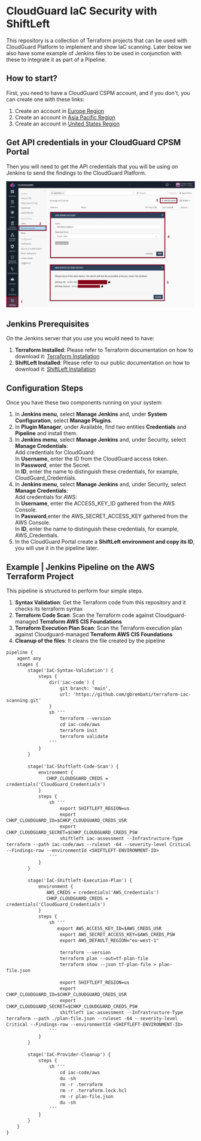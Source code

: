 # CloudGuard IaC Security with ShiftLeft
This repository is a collection of Terraform projects that can be used with CloudGuard Platform to implement and show IaC scanning. Later below we also have some example of Jenkins files to be used in conjunction with these to integrate it as part of a Pipeline.

## How to start?
First, you need to have a CloudGuard CSPM account, and if you don't, you can create one with these links:
1. Create an account in [Europe Region](https://secure.eu1.dome9.com/v2/register/invite)
2. Create an account in [Asia Pacific Region](https://secure.ap1.dome9.com/v2/register/invite)
3. Create an account in [United States Region](https://secure.dome9.com/v2/register/invite)

## Get API credentials in your CloudGuard CPSM Portal
Then you will need to get the API credentials that you will be using on Jenkins to send the findings to the CloudGuard Platform.

![CSPM Service Account](/zimages/create-cpsm-serviceaccount.jpg)

## Jenkins Prerequisites
On the Jenkins server that you use you would need to have:
1. **Terraform Installed**: Please refer to Terraform documentation on how to download it: [Terraform Installation](https://www.terraform.io/downloads.html)
2. **ShiftLeft Installed**: Please refer to our public documentation on how to download it: [ShiftLeft Installation](https://sc1.checkpoint.com/documents/CloudGuard_Dome9/Documentation/Shift-Left/Installing-shiftleft.htm?tocpath=ShiftLeft%20%7C_____1)

## Configuration Steps
Once you have these two components running on your system:
1. In **Jenkins menu**, select **Manage Jenkins** and, under **System Configuration**, select **Manage Plugins**.
2. In **Plugin Manager**, under Available, find two entities **Credentials** and **Pipeline** and install them.
3. In **Jenkins menu**, select **Manage Jenkins** and, under Security, select **Manage Credentials**:      
    Add credentials for CloudGuard:      
    In **Username**, enter the ID from the CloudGuard access token.      
    In **Password**, enter the Secret.      
    In **ID**, enter the name to distinguish these credentials, for example, CloudGuard_Credentials.      
4. In **Jenkins menu**, select **Manage Jenkins** and, under Security, select **Manage Credentials**:       
    Add credentials for AWS:      
    In **Username**, enter the ACCESS_KEY_ID gathered from the AWS Console.      
    In **Password**,enter the AWS_SECRET_ACCESS_KEY gathered from the AWS Console.      
    In **ID**, enter the name to distinguish these credentials, for example, AWS_Credentials.         
5. In the CloudGuard Portal create a **ShiftLeft environment and copy its ID**, you will use it in the pipeline later.

## Example | Jenkins Pipeline on the AWS Terraform Project
This pipeline is structured to perform four simple steps.
1. **Syntax Validation**: Get the Terraform code from this repository and it checks its terraform syntax
2. **Terraform Code Scan**: Scan the Terraform code against Cloudguard-managed **Terraform AWS CIS Foundations**
3. **Terraform Execution Plan Scan**: Scan the Terraform execution plan against Cloudguard-managed **Terraform AWS CIS Foundations**
4. **Cleanup of the files**: It cleans the file created by the pipeline

```pipeline
pipeline {
    agent any
    stages {
        stage('IaC-Syntax-Validation') {
            steps {
                dir('iac-code') {
                    git branch: 'main',
                    url: 'https://github.com/gbrembati/terraform-iac-scanning.git'
                }
                sh '''
                    terraform --version
                    cd iac-code/aws
                    terraform init
                    terraform validate 
                '''
            }
        }
        
        stage('IaC-Shiftleft-Code-Scan') {
            environment {
               CHKP_CLOUDGUARD_CREDS = credentials('CloudGuard_Credentials')
            }
            steps {
                sh '''
                    export SHIFTLEFT_REGION=us
                    export CHKP_CLOUDGUARD_ID=$CHKP_CLOUDGUARD_CREDS_USR
                    export CHKP_CLOUDGUARD_SECRET=$CHKP_CLOUDGUARD_CREDS_PSW
                    shiftleft iac-assessment --Infrastructure-Type terraform --path iac-code/aws --ruleset -64 --severity-level Critical --Findings-row --environmentId <SHIFTLEFT-ENVIRONMENT-ID>
                '''
            }
        }
        
        stage('IaC-Shiftleft-Execution-Plan') {
            environment {
               AWS_CREDS = credentials('AWS_Credentials')
               CHKP_CLOUDGUARD_CREDS = credentials('CloudGuard_Credentials')
            }
            steps {
                sh '''
                   export AWS_ACCESS_KEY_ID=$AWS_CREDS_USR
                    export AWS_SECRET_ACCESS_KEY=$AWS_CREDS_PSW
                    export AWS_DEFAULT_REGION="eu-west-1"

                    terraform --version                    
                    terraform plan --out=tf-plan-file 
                    terraform show --json tf-plan-file > plan-file.json
                    
                    export SHIFTLEFT_REGION=us
                    export CHKP_CLOUDGUARD_ID=$CHKP_CLOUDGUARD_CREDS_USR
                    export CHKP_CLOUDGUARD_SECRET=$CHKP_CLOUDGUARD_CREDS_PSW
                    shiftleft iac-assessment --Infrastructure-Type terraform --path ./plan-file.json --ruleset -64 --severity-level Critical --Findings-row --environmentId <SHIFTLEFT-ENVIRONMENT-ID>
                '''
            }
        }
        
        stage('IaC-Provider-Cleanup') {
            steps {
                sh '''
                    cd iac-code/aws
                    du -sh
                    rm -r .terraform
                    rm -r .terraform.lock.hcl
                    rm -r plan-file.json
                    du -sh
                '''
            }
        }
    }
}

```